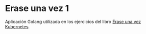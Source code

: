 # Erase una vez 1

Aplicación Golang utilizada en los ejercicios del libro [Érase una vez Kubernetes](https://leanpub.com/erase-una-vez-kubernetes).
